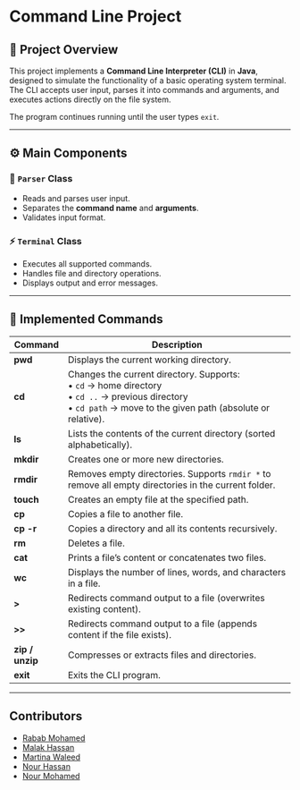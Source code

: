# Command Line Project 
## 📘 Project Overview
This project implements a **Command Line Interpreter (CLI)** in **Java**, designed to simulate the functionality of a basic operating system terminal.  
The CLI accepts user input, parses it into commands and arguments, and executes actions directly on the file system.

The program continues running until the user types `exit`.

---

## ⚙️ Main Components
### 🧩 `Parser` Class
- Reads and parses user input.
- Separates the **command name** and **arguments**.
- Validates input format.

### ⚡ `Terminal` Class
- Executes all supported commands.
- Handles file and directory operations.
- Displays output and error messages.

---

## 🧠 Implemented Commands

| Command | Description |
|----------|-------------|
| **pwd** | Displays the current working directory. |
| **cd** | Changes the current directory. Supports:<br>• `cd` → home directory<br>• `cd ..` → previous directory<br>• `cd path` → move to the given path (absolute or relative). |
| **ls** | Lists the contents of the current directory (sorted alphabetically). |
| **mkdir** | Creates one or more new directories. |
| **rmdir** | Removes empty directories. Supports `rmdir *` to remove all empty directories in the current folder. |
| **touch** | Creates an empty file at the specified path. |
| **cp** | Copies a file to another file. |
| **cp -r** | Copies a directory and all its contents recursively. |
| **rm** | Deletes a file. |
| **cat** | Prints a file’s content or concatenates two files. |
| **wc** | Displays the number of lines, words, and characters in a file. |
| **>** | Redirects command output to a file (overwrites existing content). |
| **>>** | Redirects command output to a file (appends content if the file exists). |
| **zip / unzip** | Compresses or extracts files and directories. |
| **exit** | Exits the CLI program. |

---

## Contributors
- [Rabab Mohamed](https://github.com/Rabab-Okasha)
- [Malak Hassan](https://github.com/Malakhassan8)
- [Martina Waleed](https://github.com/Martina20237010)
- [Nour Hassan](https://github.com/Nourhasann)
- [Nour Mohamed](https://github.com/Nour131)
